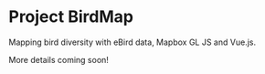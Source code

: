# Project BirdMap

Mapping bird diversity with eBird data, Mapbox GL JS and Vue.js.

More details coming soon! 
